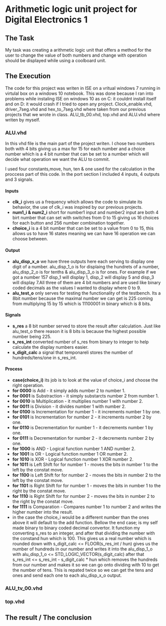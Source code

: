 # Arithmetic logic unit project for Digital Electronics 1
## The Task
My task was creating a arithmetic logic unit that offers a method for the user to change the value of both numbers and change with operation should be displayed while using a coolboard unit.
## The Execution
The code for this project was writen in ISE on a vritual windows 7 running in virtulal box on a windows 10 notebook. This was done because I ran into problems while instaling ISE on windows 10 as on C: it couldnt install itself and on D: it would crash if I tried to open any project. Clock_enable.vhd, driver_7seg.vhd and hex_to_7seg.vhd where taken from our previous projects that we wrote in class. ALU_tb_00.vhd, top.vhd and ALU.vhd where writen by myself. 
### ALU.vhd
In this vhd file is the main part of the project writen. I chose two numbers both with 4 bits giving us a max for 15 for each number and a choice number which is a 4 bit number that can be set to a number which will decide what operation we want the ALU to commit.

I used four constants,move, hun, ten & one used for the calculation in the proccess part of this code. In the port section I included 4 inputs, 4 outputs and 3 signals.
#### Inputs
+ **clk_i** gives us a frequency which allows the code to simulate its behavior, the use of clk_i was inspired by our previous projects. 
+ **num1_i & num2_i** short for number1 input and number2 input are both 4 birt number that can set with switches from 0 to 15 giving us 16 choices for each button and 256 number combination together. 
+ **choice_i** is a 4 bit number that can be set to a value from 0 to 15, this allows us to have 16 states meaning we can have 16 operation we can choose between.  
#### Output
+ **alu_disp_x_o** we have three outputs here each serving to display one digit of a number. alu_disp_1_o is for displaing the hundrets of a number, alu_disp_2_o is for tenths & alu_disp_3_o is for ones. For example if we got a number 157 disp_1 will display 1, disp_2 will display 5 and disp_3 will display 7.All three of them are 4 bit numbers and are used like binary coded decimals as the values I wanted to display where 0 to 9.
+ **alu_test_o** only serves for testing the functionality of the testbench. Its a 8bit number because the maximal number we can get is 225 coming from multiplying 15 by 15 which is 11100001 in binary which is 8 bits.
#### Signals
+ **s_res** a 8 bit number served to store the result after calculation. Just like alu_test_o there reason it is 8 bits is because the highest possible number being 225.
+ **s_res_int** converted number of s_res from binary to integer to help calculate the display numbers easier.
+ **s_digit_calc** a signal that temponareli stores the number of hundreds/tens/one in s_res_int.
#### Process
+ **case(choice_i)** its job is to look at the value of choice_i and choose the right operation.
+ **for 0000** is Add - it simply adds number 2 to number 1.
+ **for 0001** is Substraction - it simply substarcts number 2 from number 1.
+ **for 0010** is Multiplication - it multiplies number 1 with number 2.
+ **for 0011** is Division - it divides number 1 with number 2. 
+ **for 0100** is Incrementation for number 1 - it increments number 1 by one.
+ **for 0101** is Incrementation for number 2 - it increments number 2 by one.
+ **for 0110** is Decrementation for number 1 - it decrements number 1 by one.
+ **for 0111** is Decrementation for number 2 - it decrements number 2 by one.
+ **for 1000** is AND - Logical function number 1 AND number 2.
+ **for 1001** is OR - Logical function number 1 OR number 2.
+ **for 1010** is XOR - Logical function number 1 XOR number 2.
+ **for 1011** is Left Shift for for number 1 - moves the bits in number 1 to the left by the constat move.
+ **for 1100** is Left Shift for for number 2 - moves the bits in number 2 to the left by the constat move.
+ **for 1101** is Right Shift for for number 1 - moves the bits in number 1 to the right by the constat move.
+ **for 1110** is Right Shift for for number 2 - moves the bits in number 2 to the right by the constat move.
+ **for 1111** is Comparation - Compares number 1 to number 2 and writes the higher number into the result.
+ in the case the choice_i would be a different number than the ones above it will default to the add function.
Bellow the end case; is my self made binary to binary coded decimal convertor. It function my converting s_res to an integer, and after that dividing the number with the constand hun which is 100. This gives us a real number which is  rounded down with s_digit_calc <= FLOOR(s_res_int / hun) gives us the number of hundreds in our number and writes it into the alu_disp_1_o with alu_disp_1_o <= STD_LOGIC_VECTOR(s_digit_calc) after that s_res_int <= s_res_int - s_digit_calc * hun which removes the hundreds from our number and makes it so we can go onto dividing with 10 to get the number of tens. This is repated twice so we can get the tens and ones and send each one to each alu_disp_x_o output.
### ALU_tv_00.vhd
### top.vhd
## The result / The conclusion
